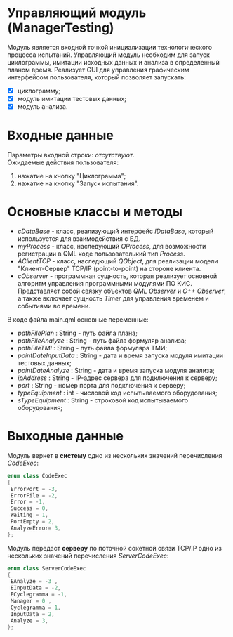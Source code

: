 # Управляющий модуль (ManagerTesting)

Модуль является входной точкой инициализации технологического процесса испытаний.
Управляющий модуль необходим для запуск циклограммы, имитации исходных данных и анализа в определенный планом время.
Реализует GUI для управления графическим интерфейсом пользователя, который позволяет запускать:<br>
- [x] циклограмму;
- [x] модуль имитации тестовых данных;
- [x] модуль анализа.

# Входные данные
Параметры входной строки: *отсутствуют*.<br>
Ожидаемые действия пользователя:
1. нажатие на кнопку "Циклограмма";
2. нажатие на кнопку "Запуск испытания".

# Основные классы и методы
* *cDataBase* - класс, реализующий интерфейс *IDataBase*, который используется для взаимодействия с БД.<br>
* *myProcess* - класс, наследующий *QProcess*, для возможности регистрации в QML коде пользователький тип *Process*.<br>
* *AClientTCP* - класс, наследющий *QObject*, для реализации модели "Клиент-Сервер" TCP/IP (point-to-point) на стороне клиента.<br>
* *cObserver* - программная сущность, которая реализует основной алгоритм управления программными модулями ПО КИС. Представляет собой связку объектов *QML Observer* и *C++ Observer*, а также включает сущность *Timer* для управления временем и событиями во времени.<br>

В коде файла main.qml основные переменные:
* *pathFilePlan* : String - путь файла плана;
* *pathFileAnalyze* : String - путь файла формуляр анализа;
* *pathFileTMI* : String - путь файла формуляра ТМИ;
* *pointDateInputData* : String - дата и время запуска модуля имитации тестовых данных; 
* *pointDateAnalyze* : String - дата и время запуска модуля анализа;
* *ipAddress* : String - IP-адрес сервера для подключения к серверу;
* *port* : String - номер порта для подключения к серверу;
* *typeEquipment* : int - числовой код испытываемого оборудования;
* *sTypeEquipment* : String - строковой код испытываемого оборудования;

# Выходные данные
Модуль вернет в **систему** одно из нескольких значений перечисления *CodeExec*:

```C++
enum class CodeExec
{
 ErrorPort = -3,
 ErrorFile = -2,
 Error = -1,
 Success = 0,
 Waiting = 1,
 PortEmpty = 2,
 AnalyzeError= 3,
};
```

Модуль передаст **серверу** по поточной сокетной связи TCP/IP одно из нескольких значений перечисления *ServerCodeExec*:

```C++
enum class ServerCodeExec
{
 EAnalyze = -3 ,
 EInputData = -2,
 ECyclegramma = -1,
 Manager = 0 ,
 Cyclegramma = 1,
 InputData = 2,
 Analyze = 3,
};
```


